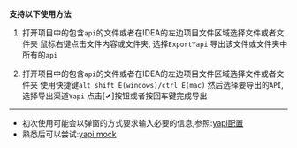 **支持以下使用方法**

1. 打开项目中的包含`api`的文件或者在IDEA的左边项目文件区域选择文件或者文件夹
    鼠标右键点击文件内容或文件夹, 选择`ExportYapi`
    导出该文件或文件夹中所有的`api`

2. 打开项目中的包含`api`的文件或者在IDEA的左边项目文件区域选择文件或者文件夹
    使用快捷键`alt shift E(windows)/ctrl E(mac)`
    然后选择要导出的`API`,选择导出渠道`Yapi`
    点击[✔]按钮或者按回车键完成导出

----

- 初次使用可能会以弹窗的方式要求输入必要的信息,参照:[yapi配置](/setting/yapi.html)
- 熟悉后可以尝试:[yapi mock](/setting/yapi-mock.html)

